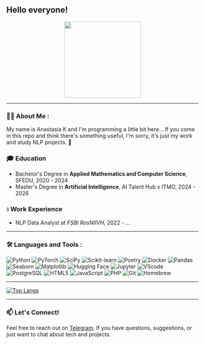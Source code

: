 ## Hello everyone!

<div id="header" align="center">
  <img src="https://i.giphy.com/media/v1.Y2lkPTc5MGI3NjExZjllM3UwanFvNHBhMGlwa2E0aHc2enZyaXAxdnd6cmFidm1uaWxyNyZlcD12MV9pbnRlcm5hbF9naWZfYnlfaWQmY3Q9Zw/H1dxi6xdh4NGQCZSvz/giphy.gif" width="200"/>
</div>

--- 
### :woman_technologist: About Me :
My name is Anastasia K and I'm programming a little bit here... If you come in this repo and think there's something useful, I'm sorry, it's just my work and study NLP projects. 👀

### 🎓 Education
- Bachelor's Degree in **Applied Mathematics and Computer Science**, SFEDU, 2020 - 2024
- Master's Degree in **Artificial Intelligence**, AI Talent Hub x ITMO, 2024 - 2026

### 💧 Work Experience
- NLP Data Analyst at _FSBI RosNIIVH_, 2022 - ...
--- 
### :hammer_and_wrench: Languages and Tools :
![Python](https://img.shields.io/badge/python-%233B99E3.svg?style=for-the-badge&logo=python&logoColor=white) 
![PyTorch](https://img.shields.io/badge/PyTorch-%23EE4C2B.svg?style=for-the-badge&logo=pytorch&logoColor=white) 
![SciPy](https://img.shields.io/badge/SciPy-%8CAAD2.svg?style=for-the-badge&logo=scipy&logoColor=white) 
![Scikit-learn](https://img.shields.io/badge/scikit--learn-%23F7931E.svg?style=for-the-badge&logo=scikit-learn&logoColor=white)
![Poetry](https://img.shields.io/badge/Poetry-%23C3F3F0.svg?style=for-the-badge&logo=poetry&logoColor=white) 
![Docker](https://img.shields.io/badge/Docker-%2329B3A0.svg?style=for-the-badge&logo=docker&logoColor=white) 
![Pandas](https://img.shields.io/badge/Pandas-%23150458.svg?style=for-the-badge&logo=pandas&logoColor=white) 
![Seaborn](https://img.shields.io/badge/Seaborn-%23F7A60D.svg?style=for-the-badge&logo=seaborn&logoColor=white) 
![Matplotlib](https://img.shields.io/badge/Matplotlib-%230C4D7C.svg?style=for-the-badge&logo=matplotlib&logoColor=white) 
![Hugging Face](https://img.shields.io/badge/HuggingFace-%23FF5B3D.svg?style=for-the-badge&logo=huggingface&logoColor=white) 
![Jupyter](https://img.shields.io/badge/Jupyter-%23F37626.svg?style=for-the-badge&logo=jupyter&logoColor=white) 
![VScode](https://img.shields.io/badge/VSCode-%23006EBE.svg?style=for-the-badge&logo=visual-studio-code&logoColor=white) 
![PostgreSQL](https://img.shields.io/badge/PostgreSQL-%23316192.svg?style=for-the-badge&logo=postgresql&logoColor=white) 
![HTML5](https://img.shields.io/badge/HTML5-%23E34F26.svg?style=for-the-badge&logo=html5&logoColor=white) 
![JavaScript](https://img.shields.io/badge/JavaScript-%23F7DF1E.svg?style=for-the-badge&logo=javascript&logoColor=black) 
![PHP](https://img.shields.io/badge/PHP-%23777BB4.svg?style=for-the-badge&logo=php&logoColor=white) 
![Git](https://img.shields.io/badge/Git-%23F1502F.svg?style=for-the-badge&logo=git&logoColor=white) 
![Homebrew](https://img.shields.io/badge/Homebrew-%23FBB040.svg?style=for-the-badge&logo=homebrew&logoColor=white)

--- 
[![Top Langs](https://github-readme-stats.vercel.app/api/top-langs/?username=katimanova&layout=compact&theme=default&hide=html)](https://github.com/anuraghazra/github-readme-stats)

--- 
### 📫 Let's Connect!
Feel free to reach out on [Telegram](https://t.me/k_anastasia_t). If you have questions, suggestions, or just want to chat about tech and projects.
